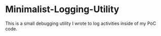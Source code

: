 # Minimalist-Logging-Utility
This is a small debugging utility I wrote to log activities inside of my PoC code.
